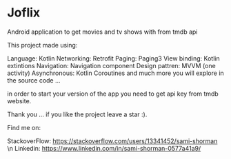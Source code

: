 # Joflix

Android application to get movies and tv shows with from tmdb api

This project made using:

Language: Kotlin
Networking: Retrofit
Paging: Paging3
View binding: Kotlin extintions
Navigation: Navigation component
Design pattren: MVVM (one activity)
Asynchronous: Kotlin Coroutines
and much more you will explore in the source code ...


in order to start your version of the app you need to get api key from tmdb website.

Thank you ... if you like the project leave a star :).

Find me on:

StackoverFlow: https://stackoverflow.com/users/13341452/sami-shorman \n
Linkedin: https://www.linkedin.com/in/sami-shorman-0577a41a9/

